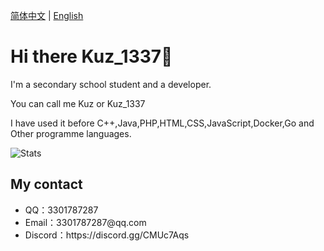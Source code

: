 [简体中文](README.md) | [English](README-EN.md)

# Hi there Kuz_1337👋

I'm a secondary school student and a developer. 

You can call me Kuz or Kuz_1337

I have used it before C++,Java,PHP,HTML,CSS,JavaScript,Docker,Go and Other programme languages.

![Stats](https://github-readme-stats.vercel.app/api?username=Kuz-1337&show_icons=true&theme=ocean_dark)

## My contact
<ul>
    <li>QQ：3301787287</li>
    <li>Email：3301787287@qq.com</li>
    <li>Discord：https://discord.gg/CMUc7Aqs</li>
</ul>
